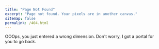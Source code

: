 ```yaml
---
title: "Page Not Found"
excerpt: "Page not found. Your pixels are in another canvas."
sitemap: false
permalink: /404.html
---
```


OOOps, you just entered a wrong dimension. Don't worry, I got a portal for you to go back.

<script type="text/javascript">
  var GOOG_FIXURL_LANG = 'en';
  var GOOG_FIXURL_SITE = '{{ site.url }}'
</script>
<script type="text/javascript"
  src="//linkhelp.clients.google.com/tbproxy/lh/wm/fixurl.js">
</script>
